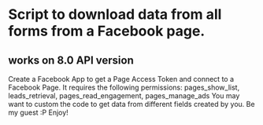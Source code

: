 # Script to download data from all forms from a Facebook page.
## works on 8.0 API version

Create a Facebook App to get a Page Access Token and connect to a Facebook Page.
It requires the following permissions:
pages_show_list, leads_retrieval, pages_read_engagement, pages_manage_ads
You may want to custom the code to get data from different fields created by you. Be my guest :P
Enjoy!
